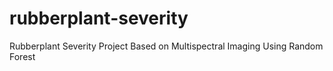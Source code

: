 # rubberplant-severity
Rubberplant Severity Project Based on Multispectral Imaging Using Random Forest
